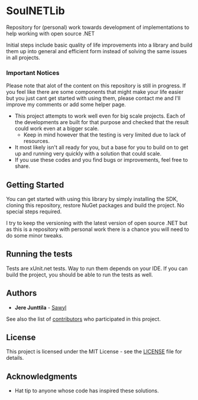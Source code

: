 # SoulNETLib

Repository for (personal) work towards development of implementations to help working with open source .NET

Initial steps include basic quality of life improvements into a library and build them up into general and efficient form instead of solving the same issues in all projects.

### Important Notices
Please note that alot of the content on this repository is still in progress. If you feel like there are some components that might make your life easier but you just cant get started with using them, please contact me and I'll improve my comments or add some helper page.

* This project attempts to work well even for big scale projects. Each of the developments are built for that purpose and checked that the result could work even at a bigger scale.
   * Keep in mind however that the testing is very limited due to lack of resources.
* It most likely isn't all ready for you, but a base for you to build on to get up and running very quickly with a solution that could scale.
* If you use these codes and you find bugs or improvements, feel free to share.

## Getting Started

You can get started with using this library by simply installing the SDK, cloning this repository, restore NuGet packages and build the project. No special steps required.


I try to keep the versioning with the latest version of open source .NET but as this is a repository with personal work there is a chance you will need to do some minor tweaks.

## Running the tests

Tests are xUnit.net tests. Way to run them depends on your IDE. If you can build the project, you should be able to run the tests as well.

## Authors

* **Jere Junttila** - [Sawyl](https://github.com/sawyl)

See also the list of [contributors](https://github.com/sawyl/JelaCoreLib/graphs/contributors) who participated in this project.

## License

This project is licensed under the MIT License - see the [LICENSE](LICENSE) file for details.

## Acknowledgments

* Hat tip to anyone whose code has inspired these solutions.
